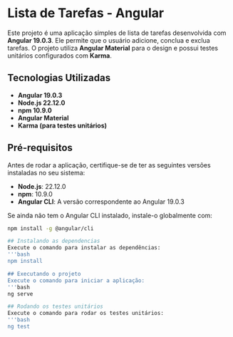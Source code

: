 # Lista de Tarefas - Angular

Este projeto é uma aplicação simples de lista de tarefas desenvolvida com **Angular 19.0.3**. Ele permite que o usuário adicione, conclua e exclua tarefas. O projeto utiliza **Angular Material** para o design e possui testes unitários configurados com **Karma**.

## Tecnologias Utilizadas

- **Angular 19.0.3**
- **Node.js 22.12.0**
- **npm 10.9.0**
- **Angular Material**
- **Karma (para testes unitários)**

## Pré-requisitos

Antes de rodar a aplicação, certifique-se de ter as seguintes versões instaladas no seu sistema:

- **Node.js**: 22.12.0
- **npm**: 10.9.0
- **Angular CLI**: A versão correspondente ao Angular 19.0.3

Se ainda não tem o Angular CLI instalado, instale-o globalmente com:

```bash
npm install -g @angular/cli

## Instalando as dependencias
Execute o comando para instalar as dependências:
'''bash
npm install

## Executando o projeto
Execute o comando para iniciar a aplicação:
'''bash
ng serve

## Rodando os testes unitários
Execute o comando para rodar os testes unitários:
'''bash
ng test
